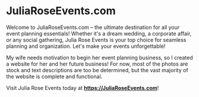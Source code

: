 # JuliaRoseEvents.com

Welcome to JuliaRoseEvents.com – the ultimate destination for all your event planning essentials! Whether it's a dream wedding, a corporate affair, or any social gathering, Julia Rose Events is your top choice for seamless planning and organization. Let's make your events unforgettable!

My wife needs motivation to begin her event planning business, so I created a website for her and her future business! For now, most of the photos are stock and text descriptions are too be determined, but the vast majority 
of the website is complete and functional.

Visit Julia Rose Events today at **https://JuliaRoseEvents.com**!
